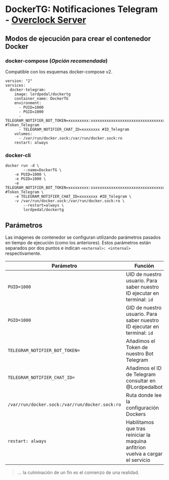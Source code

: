 # DockerTG: Notificaciones Telegram - [Overclock Server](https://lordpedal.github.io)

## Modos de ejecución para crear el contenedor Docker

### docker-compose (*Opción recomendada*)

Compatible con los esquemas docker-compose v2.

```
version: "2"
services:
  docker-telegram:
    image: lordpedal/dockertg
    container_name: DockerTG
    environment:
      - PUID=1000
      - PGID=1000
      - TELEGRAM_NOTIFIER_BOT_TOKEN=xxxxxxxxx:xxxxxxxxxxxxxxxxxxxxxxxxxxxxxxxxxx #Token_Telegram
      - TELEGRAM_NOTIFIER_CHAT_ID=xxxxxxxx #ID_Telegram
    volumes:
      - /var/run/docker.sock:/var/run/docker.sock:ro
    restart: always
```

### docker-cli

```
docker run -d \
        --name=DockerTG \
	-e PUID=1000 \
	-e PGID=1000 \
	-e TELEGRAM_NOTIFIER_BOT_TOKEN=xxxxxxxxx:xxxxxxxxxxxxxxxxxxxxxxxxxxxxxxxxxx #Token_Telegram \
	-e TELEGRAM_NOTIFIER_CHAT_ID=xxxxxxxx #ID_Telegram \
	-v /var/run/docker.sock:/var/run/docker.sock:ro \
        --restart=always \
        lordpedal/dockertg
```

## Parámetros

Las imágenes de contenedor se configuran utilizando parámetros pasados en tiempo de ejecución (como los anteriores). 
Estos parámetros están separados por dos puntos e indican ``<external>: <internal>`` respectivamente. 

| Parámetro | Función |
| ------ | ------ |
| `PUID=1000` | UID de nuestro usuario. Para saber nuestro ID ejecutar en terminal: `id` |
| `PGID=1000` | GID de nuestro usuario. Para saber nuestro ID ejecutar en terminal: `id` |
| `TELEGRAM_NOTIFIER_BOT_TOKEN=` | Añadimos el Token de nuestro Bot Telegram |
| `TELEGRAM_NOTIFIER_CHAT_ID=` | Añadimos el ID de Telegram consultar en @Lordpedalbot |
| `/var/run/docker.sock:/var/run/docker.sock:ro` | Ruta donde lee la configuración Dockers |
| `restart: always` | Habilitamos que tras reiniciar la maquina anfitrion vuelva a cargar el servicio |

> ... la culminación de un fin es el comienzo de una realidad.

